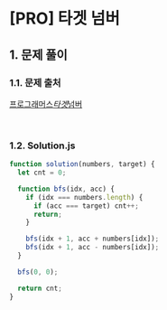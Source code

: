 # [PRO] 타겟 넘버

## 1. 문제 풀이

### 1.1. 문제 출처

[프로그래머스*타겟*넘버](https://school.programmers.co.kr/learn/courses/30/lessons/43165)

<br>

### 1.2. Solution.js

```javascript
function solution(numbers, target) {
  let cnt = 0;

  function bfs(idx, acc) {
    if (idx === numbers.length) {
      if (acc === target) cnt++;
      return;
    }

    bfs(idx + 1, acc + numbers[idx]);
    bfs(idx + 1, acc - numbers[idx]);
  }

  bfs(0, 0);

  return cnt;
}
```
